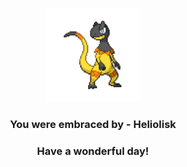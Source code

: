 <p align="center">
    <img src="https://raw.githubusercontent.com/PokeAPI/sprites/master/sprites/pokemon/695.png" width="150" height="150">
</p>
<h3 align="center">You were embraced by - <b>Heliolisk</b></h3>
<h3 align="center">Have a wonderful day!</h3>
